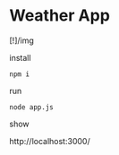 # Weather App

[!]/img

install
```console
npm i
```
run
```console
node app.js
```
show

http://localhost:3000/